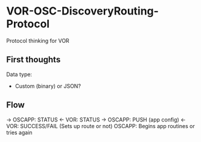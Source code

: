 # VOR-OSC-DiscoveryRouting-Protocol
Protocol thinking for VOR

## First thoughts
Data type:
- Custom (binary) or JSON?

## Flow
-> OSCAPP: STATUS
<- VOR: STATUS
-> OSCAPP: PUSH (app config)
<- VOR: SUCCESS/FAIL (Sets up route or not)
OSCAPP: Begins app routines or tries again
